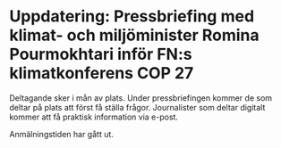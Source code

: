 # Uppdatering: Pressbriefing med klimat- och miljöminister Romina Pourmokhtari inför FN:s klimatkonferens COP 27

Deltagande sker i mån av plats. Under pressbriefingen kommer de som deltar på plats att först få ställa frågor. Journalister som deltar digitalt kommer att få praktisk information via e\-post.

Anmälningstiden har gått ut.
